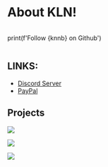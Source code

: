 
# About KLN!







```
```
print(f'Follow {knnb} on Github')
```

```


## LINKS:

 - [Discord Server](https://discord.gg/sEanJEvb)
 - [PayPal](https://paypal.me/275n)



 




## Projects

![](https://media3.giphy.com/media/v1.Y2lkPTc5MGI3NjExamZyN2dxMnZ6azFiM3Iwcndmb29xcW1mc3g3dG1xNW9tYWo0cjNoYyZlcD12MV9pbnRlcm5hbF9naWZfYnlfaWQmY3Q9Zw/fLfh1D6CtwfdJewydw/giphy.gif)


![](https://cdn.discordapp.com/attachments/1012455609561526285/1124031877016195132/image.png)


![](https://media1.giphy.com/media/v1.Y2lkPTc5MGI3NjExb2luamk4bnB0eGhsZWpmZXY3endzMHF0MHF6YXk5dG5pdHppb2EybSZlcD12MV9pbnRlcm5hbF9naWZfYnlfaWQmY3Q9Zw/o796xOCobDXjRyco8o/giphy.gif)

